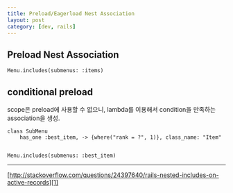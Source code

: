 ```yaml
---
title: Preload/Eagerload Nest Association
layout: post
category: [dev, rails]
--- 
```



## Preload Nest Association

    Menu.includes(submenus: :items)



## conditional preload

scope은 preload에 사용할 수 없으니, lambda를 이용해서 condition을 만족하는 association을 생성.

    class SubMenu
        has_one :best_item, -> {where("rank = ?", 1)}, class_name: "Item"


    Menu.includes(submenus: :best_item)

---

[http://stackoverflow.com/questions/24397640/rails-nested-includes-on-active-records][1]

[1]: http://stackoverflow.com/questions/24397640/rails-nested-includes-on-active-records